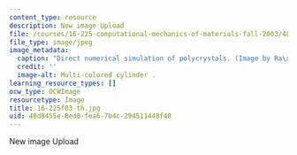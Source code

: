 ```yaml
---
content_type: resource
description: New image Upload
file: /courses/16-225-computational-mechanics-of-materials-fall-2003/48d8455e8ed0fea67b4c294511448f48_16-225f03-th.jpg
file_type: image/jpeg
image_metadata:
  caption: "Direct numerical simulation of polycrystals. (Image by Ra\xFAl Radovitzky.)"
  credit: ''
  image-alt: Multi-colored cylinder .
learning_resource_types: []
ocw_type: OCWImage
resourcetype: Image
title: 16-225f03-th.jpg
uid: 48d8455e-8ed0-fea6-7b4c-294511448f48
---
```

New image Upload

